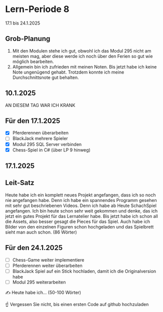 # Lern-Periode 8

17.1 bis 24.1.2025

## Grob-Planung

1. Mit den Modulen stehe ich gut, obwohl ich das Modul 295 nicht am meisten mag, aber diese werde ich noch über den Ferien so gut wie möglich bearbeiten.
2. Allgemein bin ich zufrieden mit meinen Noten. Bis jetzt habe ich keine Note ungenügend gehabt. Trotzdem konnte ich meine Durchschnittsnote gut behalten.

## 10.1.2025

AN DIESEM TAG WAR ICH KRANK

## Für den 17.1.2025

- [x] Pferderennen überarbeiten
- [ ] BlackJack mehrere Spieler
- [x] Modul 295 SQL Server verbinden
- [x] Chess-Spiel in C# (über LP 9 hinweg)

## 17.1.2025
## Leit-Satz

Heute habe ich ein komplett neues Projekt angefangen, dass ich so noch nie angefangen habe. Denn ich habe ein spannendes Programm gesehen mit sehr gut beschriebenen Videos. Denn ich habe ab Heute SchachSpiel angefangen. Ich bin heute schon sehr weit gekommen und denke, das ich jetzt ein gutes Projekt für das Lernatelier habe. Bis jetzt habe ich schon all die Assets, also besser gesagt die Pieces für das Spiel. Auch habe ich Bilder von den einzelnen Figuren schon hochgeladen und das Spielbrett sieht man auch schon. (86 Wörter)

## Für den 24.1.2025

- [ ] Chess-Game weiter implementiere
- [ ] Pferderennen weiter überarbeiten
- [ ] BlackJack Spiel auf ein Stick hochladen, damit ich die Originalversion habe
- [ ] Modul 295 weiterarbeiten

✍️ Heute habe ich... (50-100 Wörter)

☝️ Vergessen Sie nicht, bis einen ersten Code auf github hochzuladen
